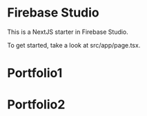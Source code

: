 # Firebase Studio

This is a NextJS starter in Firebase Studio.

To get started, take a look at src/app/page.tsx.
# Portfolio1
# Portfolio2
